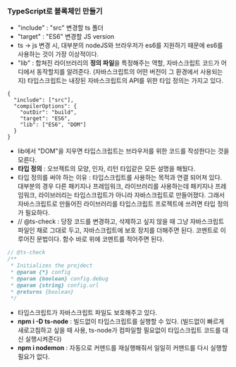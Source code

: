 ### TypeScript로 블록체인 만들기

- "include" : "src" 변경할 ts 폴더
- "target" : "ES6" 변경할 JS version
- ts -> js 변경 시, 대부분의 nodeJS와 브라우저가 es6를 지원하기 때문에 es6를 사용하는 것이 가장 이상적이다.
- "lib" : 합쳐진 라이브러리의 **정의 파일**을 특정해주는 역할, 자바스크립트 코드가 어디에서 동작할지를 알려준다. (자바스크립트의 어떤 버전이 그 환경에서 사용되는지) 타입스크립트는 내장된 자바스크립트의 API를 위한 타입 정의는 가지고 있다.

```tsx
{
  "include": ["src"],
  "compilerOptions": {
    "outDir": "build",
    "target": "ES6",
    "lib": ["ES6", "DOM"]
  }
}

```

- lib에서 "DOM"을 지우면 타입스크립트는 브라우저를 위한 코드를 작성한다는 것을 모른다.
- **타입 정의** : 오브젝트의 모양, 인자, 리턴 타입같은 모든 설명을 해뒀다.
- 타입 정의를 써야 하는 이유 : 타입스크립트를 사용하는 목적과 연결 되어져 있다. 대부분의 경우 다른 패키지나 프레임워크, 라이브러리를 사용하는데 패키지나 프레임워크, 라이브러리는 타입스크립트가 아니라 자바스크립트로 만들어졌다. 그래서 자바스크립트로 만들어진 라이브러리를 타입스크립트 프로젝트에 쓰려면 타입 정의가 필요하다.
- // @ts-check : 당장 코드를 변경하고, 삭제하고 싶지 않을 때 그냥 자바스크립트 파일인 채로 그대로 두고, 자바스크립트에 보호 장치를 더해주면 된다. 코멘트로 이루어진 문법이다. 함수 바로 위에 코멘트를 적어주면 된다.

```js
// @ts-check
/**
 * Initializes the projdect
 * @param {*} config
 * @param {boolean} config.debug
 * @param {string} config.url
 * @returns {boolean}
 */
```

- 타입스크립트가 자바스크립트 파일도 보호해주고 있다.
- **npm i -D ts-node** : 빌드없이 타입스크립트를 실행할 수 있다. (빌드없이 빠르게 새로고침하고 싶을 때 사용, ts-node가 컴파일할 필요없이 타입스크립트 코드를 대신 실행시켜준다)
- **npm i nodemon** : 자동으로 커맨드를 재실행해줘서 일일히 커맨드를 다시 실행할 필요가 없다.
